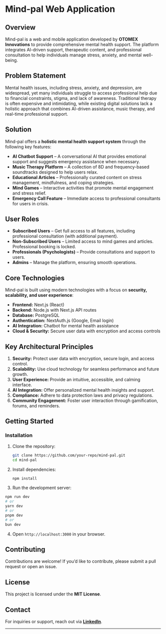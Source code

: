 # Mind-pal Web Application

## Overview  
Mind-pal is a web and mobile application developed by **OTOMEX Innovations** to provide comprehensive mental health support. The platform integrates AI-driven support, therapeutic content, and professional consultation to help individuals manage stress, anxiety, and mental well-being.  

## Problem Statement  
Mental health issues, including stress, anxiety, and depression, are widespread, yet many individuals struggle to access professional help due to financial constraints, stigma, and lack of awareness. Traditional therapy is often expensive and intimidating, while existing digital solutions lack a holistic approach that combines AI-driven assistance, music therapy, and real-time professional support.

## Solution  
Mind-pal offers a **holistic mental health support system** through the following key features:  

- **AI Chatbot Support** – A conversational AI that provides emotional support and suggests emergency assistance when necessary.  
- **Music Therapy Platform** – A collection of 8D and frequency-based soundtracks designed to help users relax.  
- **Educational Articles** – Professionally curated content on stress management, mindfulness, and coping strategies.  
- **Mind Games** – Interactive activities that promote mental engagement and stress relief.  
- **Emergency Call Feature** – Immediate access to professional consultants for users in crisis.  

## User Roles  
- **Subscribed Users** – Get full access to all features, including professional consultation (with additional payment).  
- **Non-Subscribed Users** – Limited access to mind games and articles. Professional booking is locked.  
- **Professionals (Psychologists)** – Provide consultations and support to users.  
- **Admins** – Manage the platform, ensuring smooth operations.  

## Core Technologies  
Mind-pal is built using modern technologies with a focus on **security, scalability, and user experience**:  
- **Frontend:** Next.js (React)  
- **Backend:** Node.js with Next.js API routes  
- **Database:** PostgreSQL  
- **Authentication:** NextAuth.js (Google, Email login)  
- **AI Integration:** Chatbot for mental health assistance  
- **Cloud & Security:** Secure user data with encryption and access controls  

## Key Architectural Principles  
1. **Security:** Protect user data with encryption, secure login, and access control.  
2. **Scalability:** Use cloud technology for seamless performance and future growth.  
3. **User Experience:** Provide an intuitive, accessible, and calming interface.  
4. **AI Integration:** Offer personalized mental health insights and support.  
5. **Compliance:** Adhere to data protection laws and privacy regulations.  
6. **Community Engagement:** Foster user interaction through gamification, forums, and reminders.  

## Getting Started  
### Installation  
1. Clone the repository:  
   ```bash
   git clone https://github.com/your-repo/mind-pal.git
   cd mind-pal
   ```
2. Install dependencies:  
   ```bash
   npm install
   ```
3. Run the development server:  
 ```bash
npm run dev
# or
yarn dev
# or
pnpm dev
# or
bun dev
```
4. Open `http://localhost:3000` in your browser.  

## Contributing  
Contributions are welcome! If you’d like to contribute, please submit a pull request or open an issue.  

## License  
This project is licensed under the **MIT License**.  

## Contact  
For inquiries or support, reach out via **[LinkedIn](https://www.linkedin.com/company/106039034/admin/page-posts/published/)**.  

---
